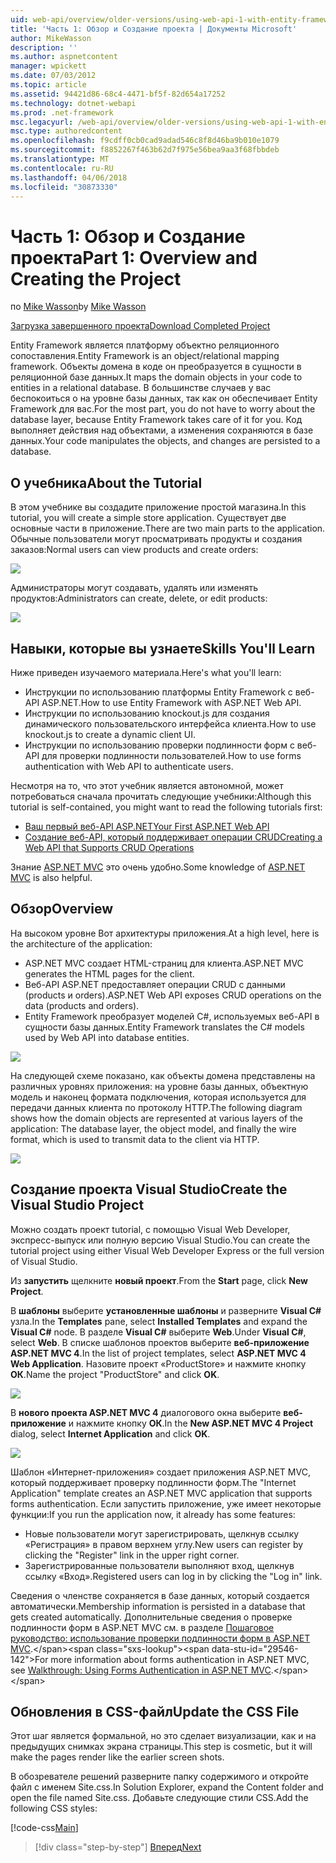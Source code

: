 ```yaml
---
uid: web-api/overview/older-versions/using-web-api-1-with-entity-framework-5/using-web-api-with-entity-framework-part-1
title: 'Часть 1: Обзор и Создание проекта | Документы Microsoft'
author: MikeWasson
description: ''
ms.author: aspnetcontent
manager: wpickett
ms.date: 07/03/2012
ms.topic: article
ms.assetid: 94421d86-68c4-4471-bf5f-82d654a17252
ms.technology: dotnet-webapi
ms.prod: .net-framework
msc.legacyurl: /web-api/overview/older-versions/using-web-api-1-with-entity-framework-5/using-web-api-with-entity-framework-part-1
msc.type: authoredcontent
ms.openlocfilehash: f9cdff0cb0cad9adad546c8f8d46ba9b010e1079
ms.sourcegitcommit: f8852267f463b62d7f975e56bea9aa3f68fbbdeb
ms.translationtype: MT
ms.contentlocale: ru-RU
ms.lasthandoff: 04/06/2018
ms.locfileid: "30873330"
---
```

<a name="part-1-overview-and-creating-the-project"></a><span data-ttu-id="29546-102">Часть 1: Обзор и Создание проекта</span><span class="sxs-lookup"><span data-stu-id="29546-102">Part 1: Overview and Creating the Project</span></span>
====================
<span data-ttu-id="29546-103">по [Mike Wasson](https://github.com/MikeWasson)</span><span class="sxs-lookup"><span data-stu-id="29546-103">by [Mike Wasson](https://github.com/MikeWasson)</span></span>

[<span data-ttu-id="29546-104">Загрузка завершенного проекта</span><span class="sxs-lookup"><span data-stu-id="29546-104">Download Completed Project</span></span>](http://code.msdn.microsoft.com/ASP-NET-Web-API-with-afa30545)

<span data-ttu-id="29546-105">Entity Framework является платформу объектно реляционного сопоставления.</span><span class="sxs-lookup"><span data-stu-id="29546-105">Entity Framework is an object/relational mapping framework.</span></span> <span data-ttu-id="29546-106">Объекты домена в коде он преобразуется в сущности в реляционной базе данных.</span><span class="sxs-lookup"><span data-stu-id="29546-106">It maps the domain objects in your code to entities in a relational database.</span></span> <span data-ttu-id="29546-107">В большинстве случаев у вас беспокоиться о на уровне базы данных, так как он обеспечивает Entity Framework для вас.</span><span class="sxs-lookup"><span data-stu-id="29546-107">For the most part, you do not have to worry about the database layer, because Entity Framework takes care of it for you.</span></span> <span data-ttu-id="29546-108">Код выполняет действия над объектами, а изменения сохраняются в базе данных.</span><span class="sxs-lookup"><span data-stu-id="29546-108">Your code manipulates the objects, and changes are persisted to a database.</span></span>

## <a name="about-the-tutorial"></a><span data-ttu-id="29546-109">О учебника</span><span class="sxs-lookup"><span data-stu-id="29546-109">About the Tutorial</span></span>

<span data-ttu-id="29546-110">В этом учебнике вы создадите приложение простой магазина.</span><span class="sxs-lookup"><span data-stu-id="29546-110">In this tutorial, you will create a simple store application.</span></span> <span data-ttu-id="29546-111">Существует две основные части в приложение.</span><span class="sxs-lookup"><span data-stu-id="29546-111">There are two main parts to the application.</span></span> <span data-ttu-id="29546-112">Обычные пользователи могут просматривать продукты и создания заказов:</span><span class="sxs-lookup"><span data-stu-id="29546-112">Normal users can view products and create orders:</span></span>

![](using-web-api-with-entity-framework-part-1/_static/image1.png)

<span data-ttu-id="29546-113">Администраторы могут создавать, удалять или изменять продуктов:</span><span class="sxs-lookup"><span data-stu-id="29546-113">Administrators can create, delete, or edit products:</span></span>

![](using-web-api-with-entity-framework-part-1/_static/image2.png)

## <a name="skills-youll-learn"></a><span data-ttu-id="29546-114">Навыки, которые вы узнаете</span><span class="sxs-lookup"><span data-stu-id="29546-114">Skills You'll Learn</span></span>

<span data-ttu-id="29546-115">Ниже приведен изучаемого материала.</span><span class="sxs-lookup"><span data-stu-id="29546-115">Here's what you'll learn:</span></span>

- <span data-ttu-id="29546-116">Инструкции по использованию платформы Entity Framework с веб-API ASP.NET.</span><span class="sxs-lookup"><span data-stu-id="29546-116">How to use Entity Framework with ASP.NET Web API.</span></span>
- <span data-ttu-id="29546-117">Инструкции по использованию knockout.js для создания динамического пользовательского интерфейса клиента.</span><span class="sxs-lookup"><span data-stu-id="29546-117">How to use knockout.js to create a dynamic client UI.</span></span>
- <span data-ttu-id="29546-118">Инструкции по использованию проверки подлинности форм с веб-API для проверки подлинности пользователей.</span><span class="sxs-lookup"><span data-stu-id="29546-118">How to use forms authentication with Web API to authenticate users.</span></span>

<span data-ttu-id="29546-119">Несмотря на то, что этот учебник является автономной, может потребоваться сначала прочитать следующие учебники:</span><span class="sxs-lookup"><span data-stu-id="29546-119">Although this tutorial is self-contained, you might want to read the following tutorials first:</span></span>

- [<span data-ttu-id="29546-120">Ваш первый веб-API ASP.NET</span><span class="sxs-lookup"><span data-stu-id="29546-120">Your First ASP.NET Web API</span></span>](../../getting-started-with-aspnet-web-api/tutorial-your-first-web-api.md)
- [<span data-ttu-id="29546-121">Создание веб-API, который поддерживает операции CRUD</span><span class="sxs-lookup"><span data-stu-id="29546-121">Creating a Web API that Supports CRUD Operations</span></span>](../creating-a-web-api-that-supports-crud-operations.md)

<span data-ttu-id="29546-122">Знание [ASP.NET MVC](../../../../mvc/index.md) это очень удобно.</span><span class="sxs-lookup"><span data-stu-id="29546-122">Some knowledge of [ASP.NET MVC](../../../../mvc/index.md) is also helpful.</span></span>

## <a name="overview"></a><span data-ttu-id="29546-123">Обзор</span><span class="sxs-lookup"><span data-stu-id="29546-123">Overview</span></span>

<span data-ttu-id="29546-124">На высоком уровне Вот архитектуры приложения.</span><span class="sxs-lookup"><span data-stu-id="29546-124">At a high level, here is the architecture of the application:</span></span>

- <span data-ttu-id="29546-125">ASP.NET MVC создает HTML-страниц для клиента.</span><span class="sxs-lookup"><span data-stu-id="29546-125">ASP.NET MVC generates the HTML pages for the client.</span></span>
- <span data-ttu-id="29546-126">Веб-API ASP.NET предоставляет операции CRUD с данными (products и orders).</span><span class="sxs-lookup"><span data-stu-id="29546-126">ASP.NET Web API exposes CRUD operations on the data (products and orders).</span></span>
- <span data-ttu-id="29546-127">Entity Framework преобразует моделей C#, используемых веб-API в сущности базы данных.</span><span class="sxs-lookup"><span data-stu-id="29546-127">Entity Framework translates the C# models used by Web API into database entities.</span></span>

![](using-web-api-with-entity-framework-part-1/_static/image3.png)

<span data-ttu-id="29546-128">На следующей схеме показано, как объекты домена представлены на различных уровнях приложения: на уровне базы данных, объектную модель и наконец формата подключения, которая используется для передачи данных клиента по протоколу HTTP.</span><span class="sxs-lookup"><span data-stu-id="29546-128">The following diagram shows how the domain objects are represented at various layers of the application: The database layer, the object model, and finally the wire format, which is used to transmit data to the client via HTTP.</span></span>

![](using-web-api-with-entity-framework-part-1/_static/image4.png)

## <a name="create-the-visual-studio-project"></a><span data-ttu-id="29546-129">Создание проекта Visual Studio</span><span class="sxs-lookup"><span data-stu-id="29546-129">Create the Visual Studio Project</span></span>

<span data-ttu-id="29546-130">Можно создать проект tutorial, с помощью Visual Web Developer, экспресс-выпуск или полную версию Visual Studio.</span><span class="sxs-lookup"><span data-stu-id="29546-130">You can create the tutorial project using either Visual Web Developer Express or the full version of Visual Studio.</span></span>

<span data-ttu-id="29546-131">Из **запустить** щелкните **новый проект**.</span><span class="sxs-lookup"><span data-stu-id="29546-131">From the **Start** page, click **New Project**.</span></span>

<span data-ttu-id="29546-132">В **шаблоны** выберите **установленные шаблоны** и разверните **Visual C#** узла.</span><span class="sxs-lookup"><span data-stu-id="29546-132">In the **Templates** pane, select **Installed Templates** and expand the **Visual C#** node.</span></span> <span data-ttu-id="29546-133">В разделе **Visual C#** выберите **Web**.</span><span class="sxs-lookup"><span data-stu-id="29546-133">Under **Visual C#**, select **Web**.</span></span> <span data-ttu-id="29546-134">В списке шаблонов проектов выберите **веб-приложение ASP.NET MVC 4**.</span><span class="sxs-lookup"><span data-stu-id="29546-134">In the list of project templates, select **ASP.NET MVC 4 Web Application**.</span></span> <span data-ttu-id="29546-135">Назовите проект «ProductStore» и нажмите кнопку **ОК**.</span><span class="sxs-lookup"><span data-stu-id="29546-135">Name the project "ProductStore" and click **OK**.</span></span>

![](using-web-api-with-entity-framework-part-1/_static/image5.png)

<span data-ttu-id="29546-136">В **нового проекта ASP.NET MVC 4** диалогового окна выберите **веб-приложение** и нажмите кнопку **ОК**.</span><span class="sxs-lookup"><span data-stu-id="29546-136">In the **New ASP.NET MVC 4 Project** dialog, select **Internet Application** and click **OK**.</span></span>

![](using-web-api-with-entity-framework-part-1/_static/image6.png)

<span data-ttu-id="29546-137">Шаблон «Интернет-приложения» создает приложения ASP.NET MVC, который поддерживает проверку подлинности форм.</span><span class="sxs-lookup"><span data-stu-id="29546-137">The "Internet Application" template creates an ASP.NET MVC application that supports forms authentication.</span></span> <span data-ttu-id="29546-138">Если запустить приложение, уже имеет некоторые функции:</span><span class="sxs-lookup"><span data-stu-id="29546-138">If you run the application now, it already has some features:</span></span>

- <span data-ttu-id="29546-139">Новые пользователи могут зарегистрировать, щелкнув ссылку «Регистрация» в правом верхнем углу.</span><span class="sxs-lookup"><span data-stu-id="29546-139">New users can register by clicking the "Register" link in the upper right corner.</span></span>
- <span data-ttu-id="29546-140">Зарегистрированные пользователи выполняют вход, щелкнув ссылку «Вход».</span><span class="sxs-lookup"><span data-stu-id="29546-140">Registered users can log in by clicking the "Log in" link.</span></span>

<span data-ttu-id="29546-141">Сведения о членстве сохраняется в базе данных, который создается автоматически.</span><span class="sxs-lookup"><span data-stu-id="29546-141">Membership information is persisted in a database that gets created automatically.</span></span> <span data-ttu-id="29546-142">Дополнительные сведения о проверке подлинности форм в ASP.NET MVC см. в разделе [Пошаговое руководство: использование проверки подлинности форм в ASP.NET MVC](https://msdn.microsoft.com/library/ff398049(VS.98).aspx).</span><span class="sxs-lookup"><span data-stu-id="29546-142">For more information about forms authentication in ASP.NET MVC, see [Walkthrough: Using Forms Authentication in ASP.NET MVC](https://msdn.microsoft.com/library/ff398049(VS.98).aspx).</span></span>

## <a name="update-the-css-file"></a><span data-ttu-id="29546-143">Обновления в CSS-файл</span><span class="sxs-lookup"><span data-stu-id="29546-143">Update the CSS File</span></span>

<span data-ttu-id="29546-144">Этот шаг является формальной, но это сделает визуализации, как и на предыдущих снимках экрана страницы.</span><span class="sxs-lookup"><span data-stu-id="29546-144">This step is cosmetic, but it will make the pages render like the earlier screen shots.</span></span>

<span data-ttu-id="29546-145">В обозревателе решений разверните папку содержимого и откройте файл с именем Site.css.</span><span class="sxs-lookup"><span data-stu-id="29546-145">In Solution Explorer, expand the Content folder and open the file named Site.css.</span></span> <span data-ttu-id="29546-146">Добавьте следующие стили CSS.</span><span class="sxs-lookup"><span data-stu-id="29546-146">Add the following CSS styles:</span></span>

[!code-css[Main](using-web-api-with-entity-framework-part-1/samples/sample1.css)]

> [!div class="step-by-step"]
> [<span data-ttu-id="29546-147">Вперед</span><span class="sxs-lookup"><span data-stu-id="29546-147">Next</span></span>](using-web-api-with-entity-framework-part-2.md)
